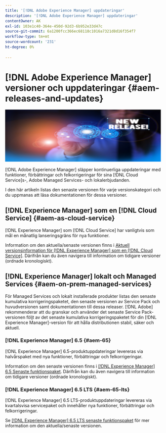 ```yaml
---
title: '[!DNL Adobe Experience Manager] uppdateringar'
description: '[!DNL Adobe Experience Manager] uppdateringar'
contentOwner: AK
exl-id: 103e1c40-364e-450d-92d3-6b952e33d47c
source-git-commit: 6a1200fcc366ec68118c1016a7321d8d16f354f7
workflow-type: tm+mt
source-wordcount: '231'
ht-degree: 0%

---
```


# [!DNL Adobe Experience Manager] versioner och uppdateringar {#aem-releases-and-updates}

![[!DNL Experience Manager] nya versioner](assets/new-aem-releases1.jpeg)

[!DNL Adobe Experience Manager] släpper kontinuerliga uppdateringar med funktioner, förbättringar och felkorrigeringar för sina [!DNL Cloud Service]s-, Adobe Managed Services- och lokalerbjudanden.

I den här artikeln listas den senaste versionen för varje versionskategori och du uppmanas att läsa dokumentationen för dessa versioner.

## [!DNL Experience Manager] som en [!DNL Cloud Service] {#aem-as-cloud-service}

[!DNL Experience Manager] som [!DNL Cloud Service] har vanligtvis som mål en månatlig lanseringsgräns för nya funktioner.

Information om den aktuella/senaste versionen finns i [Aktuell versionsinformation för [!DNL Experience Manager] som en [!DNL Cloud Service]](https://experienceleague.adobe.com/sv/docs/experience-manager-cloud-service/content/release-notes/release-notes/release-notes-current). Därifrån kan du även navigera till information om tidigare versioner (ordnade kronologiskt).

## [!DNL Experience Manager] lokalt och Managed Services {#aem-on-prem-managed-services}

För Managed Services och lokalt installerade produkter listas den senaste kumulativa korrigeringspaketet, den senaste versionen av Service Pack och huvudversionen samt dokumentationen till dessa releaser. [!DNL Adobe] rekommenderar att du granskar och använder det senaste Service Pack-versionen följt av det senaste kumulativa korrigeringspaketet för din [!DNL Experience Manager]-version för att hålla distributionen stabil, säker och aktuell.

### [!DNL Experience Manager] 6.5 {#aem-65}

[!DNL Experience Manager] 6.5-produktuppdateringar levereras via halvårspaket med nya funktioner, förbättringar och felkorrigeringar.

Information om den senaste versionen finns i [[!DNL Experience Manager] 6.5 Senaste funktionspaket](https://experienceleague.adobe.com/sv/docs/experience-manager-65/content/release-notes/release-notes). Därifrån kan du även navigera till information om tidigare versioner (ordnade kronologiskt).

### [!DNL Experience Manager] 6.5 LTS {#aem-65-lts}

[!DNL Experience Manager] 6.5 LTS-produktuppdateringar levereras via kvartalsvisa servicepaket och innehåller nya funktioner, förbättringar och felkorrigeringar.

Se [[!DNL Experience Manager] 6.5 LTS senaste funktionspaket](https://experienceleague.adobe.com/sv/docs/experience-manager-65-lts/content/release-notes/release-notes?lang=en) för mer information om den aktuella/senaste versionen.

